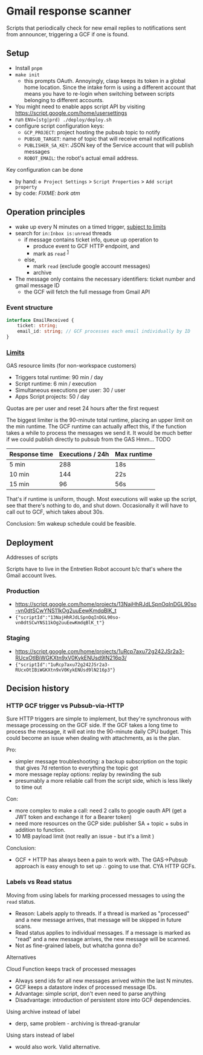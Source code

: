 # Gmail response scanner

Scripts that periodically check for new email replies to notifications sent from announcer,
triggering a GCF if one is found.

## Setup

- Install `pnpm`
- `make init`
  - this prompts OAuth. Annoyingly, clasp keeps its token in a global home location. Since the 
    intake form is using a different account that means you have to re-login when switching 
    between scripts belonging to different accounts.
- You might need to enable apps script API by visiting https://script.google.com/home/usersettings
- run `ENV=[stg|prd) ./deploy/deploy.sh`
- configure script configuration keys:
  - `GCP_PROJECT`: project hosting the pubsub topic to notify
  - `PUBSUB_TARGET`: name of topic that will receive email notifications
  - `PUBLISHER_SA_KEY`: JSON key of the Service account that will publish messages
  - `ROBOT_EMAIL`: the robot's actual email address.
  
Key configuration can be done
  - by hand: `⚙️ Project Settings` > `Script Properties` > `Add script property`
  - by code: *FIXME: bork atm*

## Operation principles

- wake up every N minutes on a timed
  trigger, [subject to limits](#limitsquotas-and-limits)
- search for `in:Inbox is:unread` threads
    - if message contains ticket info, queue up operation to 
        - produce event to GCF HTTP endpoint, and
        - mark as `read` <sup>[1][1]</sup>
    - else, 
      - mark `read` (exclude google account messages)
      - archive
- The message only contains the necessary identifiers: ticket number and gmail message ID
    - the GCF will fetch the full message from Gmail API

### Event structure

```typescript
interface EmailReceived {
    ticket: string;
    email_id: string; // GCF processes each email individually by ID
}
```

### [Limits][quotas-and-limits]

GAS resource limits (for non-workspace customers)

- Triggers total runtime: 90 min / day
- Script runtime: 6 min / execution
- Simultaneous executions per user: 30 / user
- Apps Script projects: 50 / day

Quotas are per user and reset 24 hours after the first request

The biggest limiter is the 90-minute total runtime, placing an upper limit on the min
runtime. The GCF runtime can actually affect this, if the function takes a while to process the 
messages we send it. It would be much better if we could publish directly to pubsub from the GAS 
Hmm... TODO

| Response time | Executions / 24h | Max runtime |
|---------------|------------------|-------------|
| 5 min         | 288              | 18s         |
| 10 min        | 144              | 22s         |
| 15 min        | 96               | 56s         |

That's if runtime is uniform, though. Most executions will wake up the script, see that there's
nothing to do, and shut down. Occasionally it will have to call out to GCF, which takes about 30s.

Conclusion: 5m wakeup schedule could be feasible.

## Deployment

Addresses of scripts

Scripts have to live in the Entretien Robot account b/c that's where the Gmail account lives.

### Production

- https://script.google.com/home/projects/13NajHhRJdLSpnOqInDGL90so-vn0dtSCwYNS11kOg2uuEewKmdqBlK_t
- `{"scriptId":"13NajHhRJdLSpnOqInDGL90so-vn0dtSCwYNS11kOg2uuEewKmdqBlK_t"}`

### Staging

- https://script.google.com/home/projects/1uRcp7axu72g242JSr2a3-RUcxOtIBiWGKXtn9xV0KykENUsd9lN216p3/
- `{"scriptId":"1uRcp7axu72g242JSr2a3-RUcxOtIBiWGKXtn9xV0KykENUsd9lN216p3"}`

## Decision history

### HTTP GCF trigger vs Pubsub-via-HTTP

Sure HTTP triggers are simple to implement, but they're synchronous with message processing on 
the GCF side. If the GCF takes a long time to process the message, it will eat into the 
90-minute daily CPU budget. This could become an issue when dealing with attachments, as is the 
plan.

Pro:

- simpler message troubleshooting: a backup subscription on the topic that gives 7d retention to 
  everything the topic got
- more message replay options: replay by rewinding the sub
- presumably a more reliable call from the script side, which is less likely to time out

Con: 

- more complex to make a call: need 2 calls to google oauth API (get a JWT token and exchange it 
  for a Bearer token)
- need more resources on the GCP side: publisher SA + topic + subs in addition to function.
- 10 MB payload limit (not really an issue - but it's a limit )

Conclusion:

- GCF + HTTP has always been a pain to work with. The GAS->Pubsub approach is easy enough to set 
  up ∴ going to use that. CYA HTTP GCFs.

### Labels vs Read status

Moving from using labels for marking processed messages to using the `read` status. 

- Reason: Labels apply to threads. If a thread is marked as "processed" and a new message 
  arrives, that message will be skipped in future scans.
- Read status applies to individual messages. If a message is marked as "read" and a new 
  message arrives, the new message will be scanned.
- Not as fine-grained labels, but whatcha gonna do?

Alternatives

Cloud Function keeps track of processed messages

- Always send ids for all new messages arrived within the last N minutes.
- GCF keeps a datastore index of processed message IDs.
- Advantage: simple script, don't even need to parse anything
- Disadvantage: introduction of persistent store into GCF dependencies. 

Using archive instead of label

- derp, same problem - archiving is thread-granular

Using stars instead of label

- would also work. Valid alternative.

[quotas-and-limits]: https://developers.google.com/apps-script/guides/services/quotas
[1]: #labels-vs-read-status
